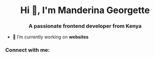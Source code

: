
<h1 align="center">Hi 👋, I'm Manderina Georgette</h1>
<h3 align="center">A passionate frontend developer from Kenya</h3>

- 🔭 I’m currently working on **websites**

<h3 align="left">Connect with me:</h3>
<p align="left">
</p>
